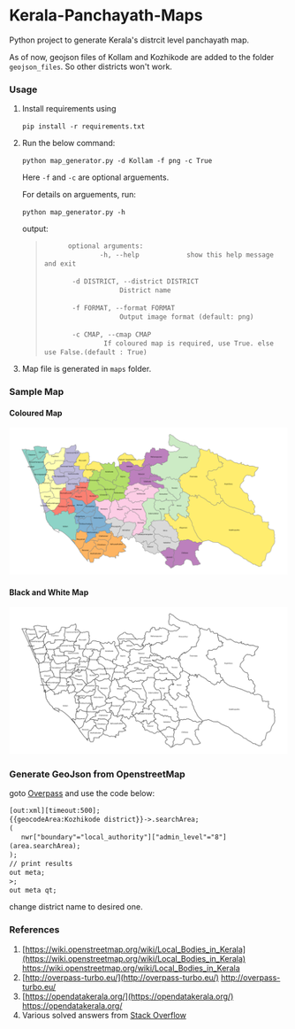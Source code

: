 # Kerala-Panchayath-Maps
Python project to generate Kerala's distrcit level panchayath map.


As of now, geojson files of Kollam and Kozhikode are added to the folder `geojson_files`. So other districts won't work.

### Usage 

1. Install requirements using 

    ```pip install -r requirements.txt ```

2. Run the below command:

    ```python map_generator.py -d Kollam -f png -c True```
    
    Here `-f` and `-c` are optional arguements. 
    
    For details on arguements, run:
    
    ```python map_generator.py -h```
    
    output:
    
	>    		optional arguments:
	>            		-h, --help            show this help message and exit
	>  
	>            -d DISTRICT, --district DISTRICT
	>                        District name
	>                        
	>            -f FORMAT, --format FORMAT
	>                        Output image format (default: png)
	>                        
	>            -c CMAP, --cmap CMAP  
	>                    If coloured map is required, use True. else use False.(default : True)
	>  
	    
    
4. Map file is generated in `maps` folder.

### Sample Map

#### Coloured Map

![kollam-cmap](maps/Kollam.png)

#### Black and White Map

![kollam-no-cmap](maps/Kollam_no_cmap.png)

### Generate GeoJson from OpenstreetMap

goto [Overpass](http://overpass-turbo.eu/) and use the code below:

	[out:xml][timeout:500];
	{{geocodeArea:Kozhikode district}}->.searchArea;
	(
	   nwr["boundary"="local_authority"]["admin_level"="8"](area.searchArea);
	);
	// print results
	out meta;
	>;
	out meta qt;

change district name to desired one.

### References

1. [https://wiki.openstreetmap.org/wiki/Local_Bodies_in_Kerala](https://wiki.openstreetmap.org/wiki/Local_Bodies_in_Kerala) https://wiki.openstreetmap.org/wiki/Local_Bodies_in_Kerala
2. [http://overpass-turbo.eu/](http://overpass-turbo.eu/) http://overpass-turbo.eu/
3. [https://opendatakerala.org/](https://opendatakerala.org/) https://opendatakerala.org/
4. Various solved answers from [Stack Overflow](https://stackoverflow.com/)
